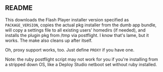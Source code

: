 README
------

This downloads the Flash Player installer version specified as `PACKAGE_VERSION`, copies the actual pkg installer from the dumb app bundle, will copy a settings file to all existing users' homedirs (if needed), and installs the plugin pkg from /tmp via postflight. I know that's lame, but it works. The make also cleans up after itself.

Oh, proxy support works, too. Just define `PROXY` if you have one.

Note: the ruby postflight script may not work for you if you're installing from a stripped down OS, like a Deploy Studio netboot set without ruby installed.